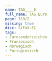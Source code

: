 ```yaml
---
name: TAG____E
full_name: TAG Euro
page: 319/2
missing: true
disc: SiFoX-51
tags:
- Eurosonderzeichen
- Französisch
- Norwegisch
- Portugiesisch
---
```

